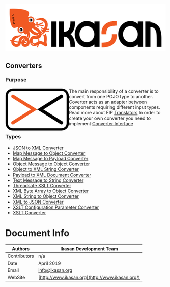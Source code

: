 ![IKASAN](../../developer/docs/quickstart-images/Ikasan-title-transparent.png)
## Converters

### Purpose

<img src="../../developer/docs/quickstart-images/message-translator.png" width="200px" align="left">The main responsibility of a converter is to convert from one POJO type to another. Coverter acts as an adapter between components requiring different input types.
Read more about EIP [Translators](http://www.enterpriseintegrationpatterns.com/patterns/messaging/MessageTranslator.html)
In order to create your own converter you need to implement [Converter Interface](../spec/component/src/main/java/org/ikasan/spec/component/transformation/Converter.java)
<br/>

### Types
- [JSON to XML Converter](/converter/JsonToXmlConverter.md)
- [Map Message to Object Converter](/converter/MapMessageToObjectConverter.md)
- [Map Message to Payload Converter](/converter/MapMessageToPayloadConverter.md)
- [Object Message to Object Converter](/converter/ObjectMessageToObjectConverter.md)
- [Object to XML String Converter](/converter/ObjectToXmlStringConverter.md)
- [Payload to XML Document Converter](/converter/PayloadToXmlDocumentConverter.md)
- [Text Message to String Converter](/converter/TextMessageToStringConverter.md)
- [Threadsafe XSLT Converter](/converter/ThreadSafeXsltConverter.md)
- [XML Byte Array to Object Converter](/converter/XmlByteArrayToObjectConverter.md)
- [XML String to Object Converter](/converter/XmlStringToObjectConverter.md)
- [XML to JSON Converter](/converter/XmlToJsonConverter.md)
- [XSLT Configuration Parameter Converter](/converter/XsltConfigurationParameterConverter.md)
- [XSLT Converter](/converter/XsltConverter.md)

# Document Info

| Authors | Ikasan Development Team |
| --- | --- |
| Contributors | n/a |
| Date | April 2019 |
| Email | info@ikasan.org |
| WebSite | [http://www.ikasan.org](http://www.ikasan.org/) |
